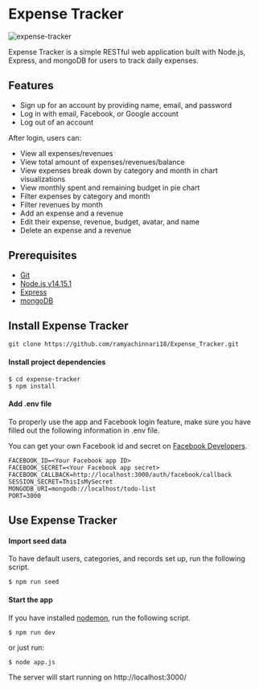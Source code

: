 # Expense Tracker

![expense-tracker](/public/photos/expense-tracker.gif)

Expense Tracker is a simple RESTful web application built with Node.js, Express, and mongoDB for users to track daily expenses.


## Features

- Sign up for an account by providing name, email, and password
- Log in with email, Facebook, or Google account
- Log out of an account

After login, users can:

- View all expenses/revenues
- View total amount of expenses/revenues/balance
- View expenses break down by category and month in chart visualizations
- View monthly spent and remaining budget in pie chart
- Filter expenses by category and month
- Filter revenues by month
- Add an expense and a revenue
- Edit their expense, revenue, budget, avatar, and name
- Delete an expense and a revenue



## Prerequisites

- [Git](https://git-scm.com/downloads)
- [Node.js v14.15.1](https://nodejs.org/en/)
- [Express](https://expressjs.com/)
- [mongoDB](https://www.mongodb.com/)

## Install Expense Tracker
```
git clone https://github.com/ramyachinnari18/Expense_Tracker.git
```

#### Install project dependencies

```
$ cd expense-tracker
$ npm install
```

#### Add .env file

To properly use the app and Facebook login feature, make sure you have filled out the following information in .env file.

You can get your own Facebook id and secret on [Facebook Developers](https://developers.facebook.com/).

```
FACEBOOK_ID=<Your Facebook app ID>
FACEBOOK_SECRET=<Your Facebook app secret>
FACEBOOK_CALLBACK=http://localhost:3000/auth/facebook/callback
SESSION_SECRET=ThisIsMySecret
MONGODB_URI=mongodb://localhost/todo-list
PORT=3000
```

## Use Expense Tracker

#### Import seed data

To have default users, categories, and records set up, run the following script.

```
$ npm run seed
```

#### Start the app

If you have installed [nodemon](https://www.npmjs.com/package/nodemon), run the following script.

```
$ npm run dev
```

or just run:

```
$ node app.js
```

The server will start running on http://localhost:3000/
